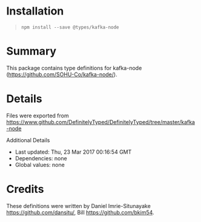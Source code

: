 # Installation
> `npm install --save @types/kafka-node`

# Summary
This package contains type definitions for kafka-node (https://github.com/SOHU-Co/kafka-node/).

# Details
Files were exported from https://www.github.com/DefinitelyTyped/DefinitelyTyped/tree/master/kafka-node

Additional Details
 * Last updated: Thu, 23 Mar 2017 00:16:54 GMT
 * Dependencies: none
 * Global values: none

# Credits
These definitions were written by Daniel Imrie-Situnayake <https://github.com/dansitu/>, Bill <https://github.com/bkim54>.
